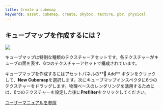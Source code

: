 ```yaml
---
title: Create a cubemap
keywords: asset, cubemap, create, skybox, texture, pbr, physical
---
```


## キューブマップを作成するには？

<img src="https://playcanvas.com/static-assets/instructions/new_cubemap.gif"/>

キューブマップは特別な種類のテクスチャーアセットです。各テクスチャーがキューブの面を表す、6つのテクスチャーアセットで構成されています。

キューブマップを作成するにはアセットパネルの**<span class="font-icon">&#57632;</span> Add** ボタンをクリックして、**New Cubemap**を選択します。次にキューブマップインスペクタに6つのテクスチャーをドラッグします。物理ベースのレンダリングを活用するためには、6つのテクスチャーを設定した後に**Prefilter**をクリックしてください。

<a class="docs" href="http://developer.playcanvas.com/en/user-manual/assets/cubemaps/" target="_blank">ユーザーマニュアルを参照</a>

